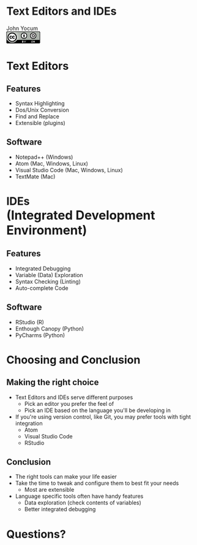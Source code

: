 # Text Editors and IDEs
John Yocum  
![CC BY-SA 4.0](../images/cc_by-sa_4.png)  



# Text Editors

## Features

- Syntax Highlighting
- Dos/Unix Conversion
- Find and Replace
- Extensible (plugins)

## Software

- Notepad++ (Windows)
- Atom (Mac, Windows, Linux)
- Visual Studio Code (Mac, Windows, Linux)
- TextMate (Mac)

# IDEs <br> <font size=6>(Integrated Development Environment)</font>

## Features

- Integrated Debugging
- Variable (Data) Exploration
- Syntax Checking (Linting)
- Auto-complete Code

## Software

- RStudio (R)
- Enthough Canopy (Python)
- PyCharms (Python)

# Choosing and Conclusion

## Making the right choice

- Text Editors and IDEs serve different purposes
    - Pick an editor you prefer the feel of
    - Pick an IDE based on the language you'll be developing in
- If you're using version control, like Git, you may prefer tools with tight integration
    - Atom
    - Visual Studio Code
    - RStudio

## Conclusion

- The right tools can make your life easier
- Take the time to tweak and configure them to best fit your needs
    - Most are extensible
- Language specific tools often have handy features
    - Data exploration (check contents of variables)
    - Better integrated debugging

# Questions?
